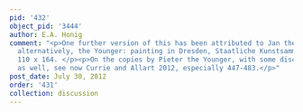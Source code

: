 ```yaml
---
pid: '432'
object_pid: '3444'
author: E.A. Honig
comment: "<p>One further version of this has been attributed to Jan the Elder or,
  alternatively, the Younger: painting in Dresden, Staatliche Kunstsammlungen; canvas,
  110 x 164. </p><p>On the copies by Pieter the Younger, with some discussion of Jan
  as well, see now Currie and Allart 2012, especially 447-483.</p>"
post_date: July 30, 2012
order: '431'
collection: discussion
---
```

